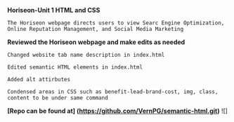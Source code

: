 **Horiseon-Unit 1 HTML and CSS**

    The Horiseon webpage directs users to view Searc Engine Optimization, Online Reputation Management, and Social Media Marketing


**Reviewed the Horiseon webpage and make edits as needed**


    Changed website tab name description in index.html

    Edited semantic HTML elements in index.html

    Added alt attirbutes

    Condensed areas in CSS such as benefit-lead-brand-cost, img, class, content to be under same command
    
    
**[Repo can be found at] (https://github.com/VernPG/semantic-html.git)**
![]